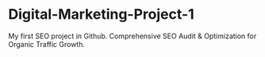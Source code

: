 # Digital-Marketing-Project-1
My first SEO project in Github.
 Comprehensive SEO Audit & Optimization for Organic Traffic Growth.
